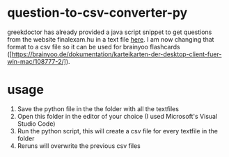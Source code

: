 # question-to-csv-converter-py
greekdoctor has already provided a java script snippet to get questions from the website finalexam.hu in a text file [here](https://github.com/greekdoctor/finalexam-questioncollector-js/tree/main). I am now changing that format to a csv file so it can be used for brainyoo flashcards ([https://brainyoo.de/dokumentation/karteikarten-der-desktop-client-fuer-win-mac/108777-2/]).

# usage
1. Save the python file in the the folder with all the textfiles
2. Open this folder in the editor of your choice (I used Microsoft's Visual Studio Code)
3. Run the python script, this will create a csv file for every textfile in the folder
4. Reruns will overwrite the previous csv files
